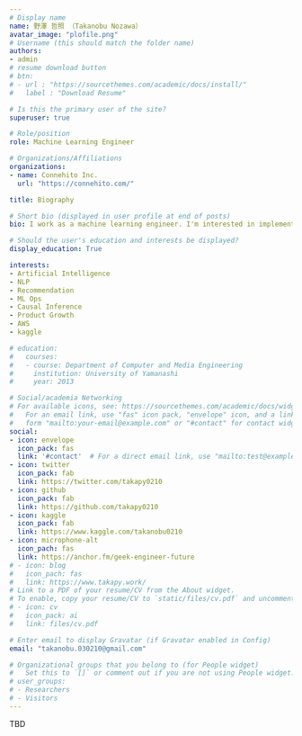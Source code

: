 ```yaml
---
# Display name
name: 野澤 哲照 （Takanobu Nozawa）
avatar_image: "plofile.png"
# Username (this should match the folder name)
authors:
- admin
# resume download button
# btn:
# - url : "https://sourcethemes.com/academic/docs/install/"
#   label : "Download Resume"

# Is this the primary user of the site?
superuser: true

# Role/position
role: Machine Learning Engineer

# Organizations/Affiliations
organizations:
- name: Connehito Inc.
  url: "https://connehito.com/"

title: Biography

# Short bio (displayed in user profile at end of posts)
bio: I work as a machine learning engineer. I'm interested in implementing machine learning in society and growing services.

# Should the user's education and interests be displayed?
display_education: True

interests:
- Artificial Intelligence
- NLP
- Recommendation
- ML Ops
- Causal Inference
- Product Growth
- AWS
- kaggle

# education:
#   courses:
#   - course: Department of Computer and Media Engineering
#     institution: University of Yamanashi
#     year: 2013

# Social/academia Networking
# For available icons, see: https://sourcethemes.com/academic/docs/widgets/#icons
#   For an email link, use "fas" icon pack, "envelope" icon, and a link in the
#   form "mailto:your-email@example.com" or "#contact" for contact widget.
social:
- icon: envelope
  icon_pack: fas
  link: '#contact'  # For a direct email link, use "mailto:test@example.org".
- icon: twitter
  icon_pack: fab
  link: https://twitter.com/takapy0210
- icon: github
  icon_pack: fab
  link: https://github.com/takapy0210
- icon: kaggle
  icon_pack: fab
  link: https://www.kaggle.com/takanobu0210
- icon: microphone-alt
  icon_pach: fas
  link: https://anchor.fm/geek-engineer-future
# - icon: blog
#   icon_pach: fas
#   link: https://www.takapy.work/
# Link to a PDF of your resume/CV from the About widget.
# To enable, copy your resume/CV to `static/files/cv.pdf` and uncomment the lines below.  
# - icon: cv
#   icon_pack: ai
#   link: files/cv.pdf

# Enter email to display Gravatar (if Gravatar enabled in Config)
email: "takanobu.030210@gmail.com"

# Organizational groups that you belong to (for People widget)
#   Set this to `[]` or comment out if you are not using People widget.  
# user_groups:
# - Researchers
# - Visitors
---
```


TBD

<!-- I usually use natural language processing to build community health and recommendation systems.

My main scope of work ranges from machine learning problem finding to data analysis, modeling, and building APIs on AWS.

I'm interested in implementing AI in society to contribute to service growth and improve the numbers.

like / good
- The ability to produce 80% of the output quickly.
- It is easier to produce results as a team than to push forward alone.
- Committed to results
- Making others laugh (and sometimes stretching yourself)
- Baseball and Sports

dislike / not good
- Scolding people.
- Speaking in front of a lot of people (but I like LT, etc.) -->
